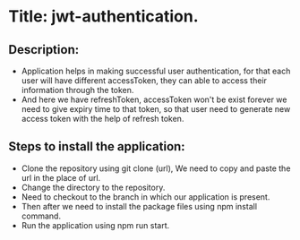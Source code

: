 # Title: jwt-authentication.
## Description:
* Application helps in making successful user authentication, for that each user will have different accessToken, they can able to access their information through the token.
* And here we have refreshToken, accessToken won't be exist forever we need to give expiry time to that token, so that user need to generate new access token with the help of refresh token.
## Steps to install the application:
* Clone the repository using git clone (url), We need to copy and paste the url in the place of url.
* Change the directory to the repository.
* Need to checkout to the branch in which our application is present.
* Then after we need to install the package files using npm install command.
* Run the application using npm run start.